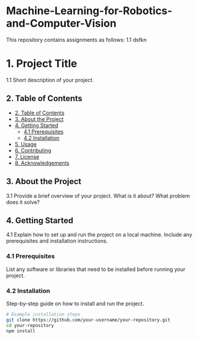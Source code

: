 # Machine-Learning-for-Robotics-and-Computer-Vision

This repository contains assignments as follows:
1.1 dsfkn


# 1. Project Title

1.1 Short description of your project.

## 2. Table of Contents

- [2. Table of Contents](#2-table-of-contents)
- [3. About the Project](#3-about-the-project)
- [4. Getting Started](#4-getting-started)
  - [4.1 Prerequisites](#41-prerequisites)
  - [4.2 Installation](#42-installation)
- [5. Usage](#5-usage)
- [6. Contributing](#6-contributing)
- [7. License](#7-license)
- [8. Acknowledgements](#8-acknowledgements)

## 3. About the Project

3.1 Provide a brief overview of your project. What is it about? What problem does it solve?

## 4. Getting Started

4.1 Explain how to set up and run the project on a local machine. Include any prerequisites and installation instructions.

### 4.1 Prerequisites

List any software or libraries that need to be installed before running your project.

### 4.2 Installation

Step-by-step guide on how to install and run the project.

```bash
# Example installation steps
git clone https://github.com/your-username/your-repository.git
cd your-repository
npm install
